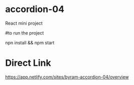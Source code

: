 # accordion-04
React mini project

#to run the project

npn install && npm start

# Direct Link

https://app.netlify.com/sites/byram-accordion-04/overview
